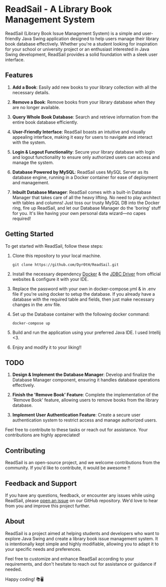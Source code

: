 # ReadSail - A Library Book Management System

ReadSail (Library Book Issue Management System) is a simple and user-friendly Java Swing application designed to help users manage their library book database effectively. Whether you're a student looking for inspiration for your school or university project or an enthusiast interested in Java Swing development, ReadSail provides a solid foundation with a sleek user interface.

## Features

1. **Add a Book**: Easily add new books to your library collection with all the necessary details.

2. **Remove a Book**: Remove books from your library database when they are no longer available.

3. **Query Whole Book Database**: Search and retrieve information from the entire book database efficiently.

4. **User-Friendly Interface**: ReadSail boasts an intuitive and visually appealing interface, making it easy for users to navigate and interact with the system.

5. **Login & Logout Functionality**: Secure your library database with login and logout functionality to ensure only authorized users can access and manage the system.

6. **Database Powered by MySQL**: ReadSail uses MySQL Server as its database engine, running in a Docker container for ease of deployment and management.

7. **Inbuilt Database Manager**: ReadSail comes with a built-in Database Manager that takes care of all the heavy lifting. No need to play architect with tables and columns! Just toss our trusty MySQL DB into the Docker ring, fire up ReadSail, and let our Database Manager do the 'boring' stuff for you. It's like having your own personal data wizard—no capes required!

## Getting Started

To get started with ReadSail, follow these steps:

1. Clone this repository to your local machine.
   ```
   git clone https://github.com/Dyr0tH/ReadSail.git
   ```

2. Install the necessary dependency [Docker](https://www.docker.com/) & the [JDBC Driver](https://dev.mysql.com/downloads/connector/j/) from official websites & configure it with your IDE.

3. Replace the password with your own in docker-compose.yml & in .env file if you're using docker to setup the database. If you already have a database with the required table and fields, then just make necessary changes in the .env file.

3. Set up the Database container with the following docker command:
   ```
   docker-compose up
   ```
4. Build and run the application using your preferred Java IDE. I used Intellij <3.

5. Enjoy and modify it to your liking!!

## TODO

1. **Design & Implement the Database Manager**: Develop and finalize the Database Manager component, ensuring it handles database operations effectively.

2. **Finish the 'Remove Book' Feature**: Complete the implementation of the 'Remove Book' feature, allowing users to remove books from the library database.

3. **Implement User Authentication Feature**: Create a secure user authentication system to restrict access and manage authorized users.

Feel free to contribute to these tasks or reach out for assistance. Your contributions are highly appreciated!


## Contributing

ReadSail is an open-source project, and we welcome contributions from the community. If you'd like to contribute, it would be awesome !!

## Feedback and Support

If you have any questions, feedback, or encounter any issues while using ReadSail, please [open an issue](https://github.com/Dyr0th/Library-book-issue-management-system/issues) on our GitHub repository. We'd love to hear from you and improve this project further.

## About

ReadSail is a project aimed at helping students and developers who want to explore Java Swing and create a library book issue management system. It is intentionally kept simple and highly modifiable, allowing you to adapt it to your specific needs and preferences.

Feel free to customize and enhance ReadSail according to your requirements, and don't hesitate to reach out for assistance or guidance if needed.

Happy coding! 📚🖥️